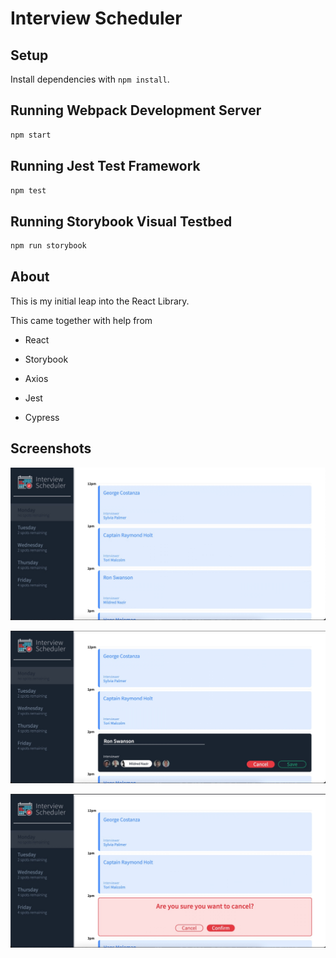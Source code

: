 # Interview Scheduler

## Setup

Install dependencies with `npm install`.

## Running Webpack Development Server

```sh
npm start
```

## Running Jest Test Framework

```sh
npm test
```

## Running Storybook Visual Testbed

```sh
npm run storybook
```

##  About

This is my initial leap into the React Library.  

This came together with help from 

- React

- Storybook

- Axios

- Jest

- Cypress

## Screenshots
!["Monday with no appointments available"](https://github.com/TylerBratt/scheduler/blob/master/docs/scheduler-1.jpg?raw=true)

![Add/Edit option](https://github.com/TylerBratt/scheduler/blob/master/docs/scheduler-2.jpg?raw=true)

![Confirmation page for cancelation interview](https://github.com/TylerBratt/scheduler/blob/master/docs/scheduler-3.jpg?raw=true)



